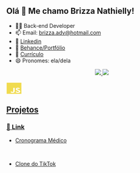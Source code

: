 ## Olá 👋 Me chamo Brizza Nathielly!

- 👩‍💻 Back-end Developer
- 📫 Email: brizza.adv@hotmail.com
- 📌 [Linkedin](https://www.linkedin.com/in/brizzanathielly/)
- 📌 [Behance/Portfólio](https://www.behance.net/brizzadacruz)
- 📌 [Currículo](https://drive.google.com/drive/folders/1wylbtzvUTxbOoaxzecIP8XwMGpqcnx4r?usp=sharing)
- 😄 Pronomes: ela/dela


<div align="center">
  <a href="https://github.com/whoisbrizza">
  <img height="180em" src="https://github-readme-stats.vercel.app/api?username=whoisbrizza&show_icons=true&theme=dracula&include_all_commits=true&count_private=true"/>
  <img height="180em" src="https://github-readme-stats.vercel.app/api/top-langs/?username=whoisbrizza&layout=compact&langs_count=7&theme=dracula"/>
</div>
<div style="display: inline_block"><br>
  <img align="center" alt="Rafa-Js" height="30" width="40" src="https://raw.githubusercontent.com/devicons/devicon/master/icons/javascript/javascript-plain.svg">

  
## Projetos
  
### 📝 Link
  
- [Cronograma Médico](https://github.com/whoisbrizza/cronograma-medico-brizza-nathielly)
  
<br>
  
- [Clone do TikTok](https://github.com/whoisbrizza/jornada-dev-tiktok)
